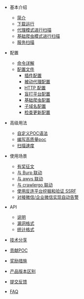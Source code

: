 - 基本介绍
  - [简介](tutorial/introduce.md)
  - [下载运行](tutorial/prepare.md)
  - [代理模式进行扫描](tutorial/webscan_proxy.md)
  - [基础爬虫模式进行扫描](tutorial/webscan_basic_crawler.md)
  - [服务扫描](tutorial/service_scan.md)
- 配置
  - [命令详解](configration/cli.md)
  - [配置文件](configration/config.md)
    - [插件配置](configration/plugins.md)
    - [被动代理配置](configration/mitm.md)
    - [HTTP 配置](configration/http.md)
    - [盲打平台配置](configration/reverse.md)
    - [基础爬虫配置](configration/basic-crawler.md)
    - [子域名配置](configration/subdomain.md)
    - [检查更新配置](configration/update.md)
- 高级用法
  - [自定义POC语法](guide/poc.md)
  - [编写高质量poc](guide/high_quality_poc.md)
  - [扫描速度](guide/speed.md)
- 使用场景
  - [有奖征文](scenario/intro.md)
  - [与 Burp 联动](scenario/burp.md)
  - [与 awvs 联动](scenario/awvs.md)
  - [与 crawlergo 联动](https://github.com/timwhitez/crawlergo_x_XRAY)
  - [使用反连平台挖掘和验证 SSRF](scenario/reverse_server_ssrf.md)
  - [对接微信/企业微信实现自动告警](scenario/xray_vuln_alert.md)

- API
  - [说明](api/api.md)
  - [漏洞格式](api/vuln.md)
  - [统计格式](api/statistic.md)
- [技术分享](share/share.md)
- [贡献POC](guide/contribute.md)
- [奖励措施](guide/rewards.md)
- [产品版本区别](generic/compare.md)
- [提交反馈](guide/feedback.md)
- [FAQ](guide/faq.md)
